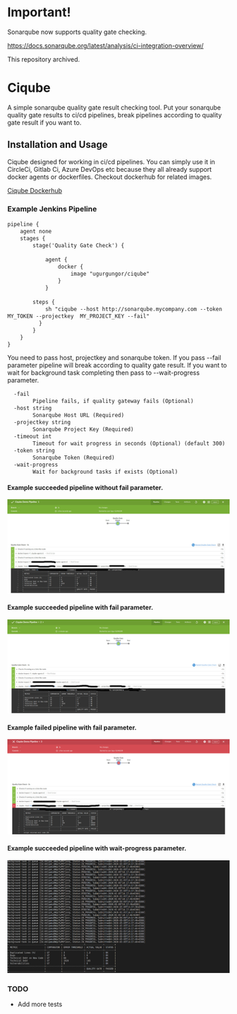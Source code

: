 # Important!

Sonarqube now supports quality gate checking.

https://docs.sonarqube.org/latest/analysis/ci-integration-overview/

This repository archived.

# Ciqube

A simple sonarqube quality gate result checking tool. Put your sonarqube quality gate results to ci/cd pipelines, break pipelines according to quality gate result if you want to.

## Installation and Usage

Ciqube designed for working in ci/cd pipelines. You can simply use it in CircleCi, Gitlab Ci, Azure DevOps etc because they all already support docker agents or dockerfiles. Checkout dockerhub for related images.

[Ciqube Dockerhub](https://hub.docker.com/r/ugurgungor/ciqube)

### Example Jenkins Pipeline
```
pipeline {
    agent none
    stages {
        stage('Quality Gate Check') {
            
            agent {
                docker {
                    image "ugurgungor/ciqube"
                }
            }
           
        steps {       
            sh "ciqube --host http://sonarqube.mycompany.com --token MY_TOKEN --projectkey  MY_PROJECT_KEY --fail"
          }
        }
    }
}
```

You need to pass host, projectkey and sonarqube token. If you pass --fail parameter pipeline will break according to quality gate result. If you want to wait for background task completing then pass to --wait-progress parameter.

```
  -fail
        Pipeline fails, if quality gateway fails (Optional)
  -host string
        Sonarqube Host URL (Required)
  -projectkey string
        Sonarqube Project Key (Required)
  -timeout int
        Timeout for wait progress in seconds (Optional) (default 300)
  -token string
        Sonarqube Token (Required)
  -wait-progress
        Wait for background tasks if exists (Optional)

```

#### Example succeeded pipeline without fail parameter.
<img src="https://raw.githubusercontent.com/gungorugur/ciqube/master/assets/pipelinedemo1.jpeg" width="600">

#### Example succeeded pipeline with fail parameter.
<img src="https://raw.githubusercontent.com/gungorugur/ciqube/master/assets/pipelinedemo2.jpeg" width="600">

#### Example failed pipeline with fail parameter.
<img src="https://raw.githubusercontent.com/gungorugur/ciqube/master/assets/pipelinedemo3.jpeg" width="600">

#### Example succeeded pipeline with wait-progress parameter.
<img src="https://raw.githubusercontent.com/gungorugur/ciqube/master/assets/pipelinedemo4.jpeg" width="600">


### TODO

- Add more tests
